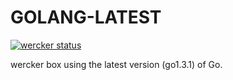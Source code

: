 # GOLANG-LATEST

[![wercker status](https://app.wercker.com/status/b0a61fa44ff4ccf8aac5d42eedd611f3/m "wercker status")](https://app.wercker.com/project/bykey/b0a61fa44ff4ccf8aac5d42eedd611f3)

wercker box using the latest version (go1.3.1) of Go.
